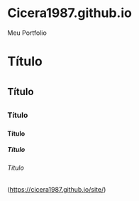 # Cicera1987.github.io
Meu Portfolio

# Título <h1>
## Título <h2>
### Título <h3>
#### Título <h4>
##### Título <h5>
###### Título <h6>

(https://cicera1987.github.io/site/)

